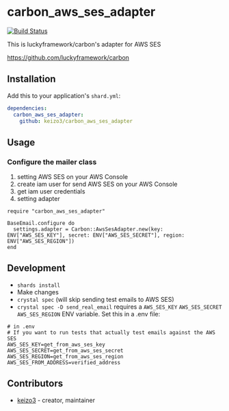 # carbon_aws_ses_adapter

[![Build Status](https://travis-ci.org/keizo3/carbon_aws_ses_adapter.svg?branch=master)](https://travis-ci.org/keizo3/carbon_aws_ses_adapter)

This is luckyframework/carbon's adapter for AWS SES

https://github.com/luckyframework/carbon

## Installation

Add this to your application's `shard.yml`:

```yaml
dependencies:
  carbon_aws_ses_adapter:
    github: keizo3/carbon_aws_ses_adapter
```

## Usage

### Configure the mailer class

1. setting AWS SES on your AWS Console
2. create iam user for send AWS SES on your AWS Console
3. get iam user credentials
4. setting adapter
```crystal
require "carbon_aws_ses_adapter"

BaseEmail.configure do
  settings.adapter = Carbon::AwsSesAdapter.new(key: ENV["AWS_SES_KEY"], secret: ENV["AWS_SES_SECRET"], region: ENV["AWS_SES_REGION"])
end
```

## Development

* `shards install`
* Make changes
* `crystal spec` (will skip sending test emails to AWS SES)
* `crystal spec -D send_real_email` requires a `AWS_SES_KEY` `AWS_SES_SECRET` `AWS_SES_REGION` ENV variable. Set this in a .env file:

```
# in .env
# If you want to run tests that actually test emails against the AWS SES
AWS_SES_KEY=get_from_aws_ses_key
AWS_SES_SECRET=get_from_aws_ses_secret
AWS_SES_REGION=get_from_aws_ses_region
AWS_SES_FROM_ADDRESS=verified_address
```

## Contributors

- [keizo3](https://github.com/keizo3) - creator, maintainer
